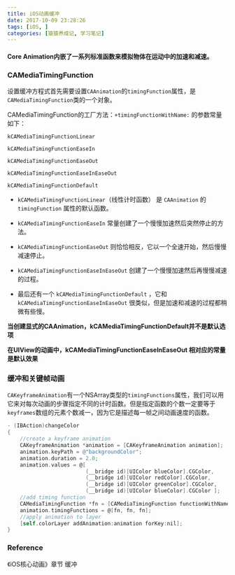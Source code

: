 ```yaml
---
title: iOS动画缓冲
date: 2017-10-09 23:28:26
tags: [iOS, ]
categories: [猿猿养成记, 学习笔记]
---
```


#### Core Animation内嵌了一系列标准函数来模拟物体在运动中的加速和减速。

### CAMediaTimingFunction

设置缓冲方程式首先需要设置`CAAnimation`的`timingFunction`属性，是`CAMediaTimingFunction`类的一个对象。
<!--more-->
CAMediaTimingFunction的工厂方法：`+timingFunctionWithName:` 的参数常量如下：

```
kCAMediaTimingFunctionLinear 

kCAMediaTimingFunctionEaseIn 

kCAMediaTimingFunctionEaseOut 

kCAMediaTimingFunctionEaseInEaseOut

kCAMediaTimingFunctionDefault

```

* `kCAMediaTimingFunctionLinear`（线性计时函数） 是 `CAAnimation` 的 `timingFunction` 属性的默认函数。

* `kCAMediaTimingFunctionEaseIn` 常量创建了一个慢慢加速然后突然停止的方法。

* `kCAMediaTimingFunctionEaseOut` 则恰恰相反，它以一个全速开始，然后慢慢减速停止。

* `kCAMediaTimingFunctionEaseInEaseOut` 创建了一个慢慢加速然后再慢慢减速的过程。

* 最后还有一个 `kCAMediaTimingFunctionDefault` ，它和 `kCAMediaTimingFunctionEaseInEaseOut` 很类似，但是加速和减速的过程都稍微有些慢。

**当创建显式的CAAnimation，kCAMediaTimingFunctionDefault并不是默认选项**

**在UIView的动画中，kCAMediaTimingFunctionEaseInEaseOut 相对应的常量是默认效果**

### 缓冲和关键帧动画
`CAKeyframeAnimation`有一个NSArray类型的`timingFunctions`属性，我们可以用它来对每次动画的步骤指定不同的计时函数。但是指定函数的个数一定要等于`keyframes`数组的元素个数减一，因为它是描述每一帧之间动画速度的函数。

``` objectivec
- (IBAction)changeColor
{
    //create a keyframe animation
    CAKeyframeAnimation *animation = [CAKeyframeAnimation animation];
    animation.keyPath = @"backgroundColor";
    animation.duration = 2.0;
    animation.values = @[
                         (__bridge id)[UIColor blueColor].CGColor,
                         (__bridge id)[UIColor redColor].CGColor,
                         (__bridge id)[UIColor greenColor].CGColor,
                         (__bridge id)[UIColor blueColor].CGColor ];
    //add timing function
    CAMediaTimingFunction *fn = [CAMediaTimingFunction functionWithName: kCAMediaTimingFunctionEaseIn];
    animation.timingFunctions = @[fn, fn, fn];
    //apply animation to layer
    [self.colorLayer addAnimation:animation forKey:nil];
}
```

### Reference
《iOS核心动画》章节 缓冲

